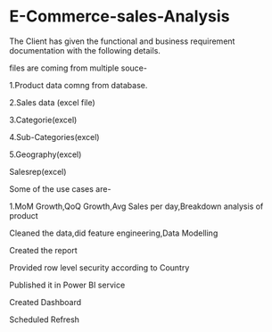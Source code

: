 # E-Commerce-sales-Analysis

The Client has given the functional and business requirement documentation with the following details.

files are coming from multiple souce-

1.Product data comng from database.

2.Sales data (excel file)

3.Categorie(excel)

4.Sub-Categories(excel)

5.Geography(excel)

Salesrep(excel)

Some of the use cases are-

1.MoM Growth,QoQ Growth,Avg Sales per day,Breakdown analysis of product


Cleaned the data,did feature engineering,Data Modelling

Created the report 

Provided row level security according to Country

Published it in Power BI service

Created Dashboard

Scheduled Refresh

